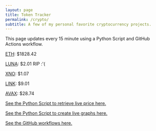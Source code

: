 ```yaml
---
layout: page
title: Token Tracker
permalink: /crypto/
subtitle: A few of my personal favorite cryptocurrency projects.
---
```


 This page updates every 15 minute using a Python Script and GitHub Actions workflow.


<!--BEGINCRYPTOINPUT-->
[ETH](https://smfxfc.github.io/crypto/eth.html): $1828.42

[LUNA](https://smfxfc.github.io/crypto/luna.html): $2.01 RIP :'(

[XNO](https://smfxfc.github.io/crypto/xno.html): $1.07

[LINK](https://smfxfc.github.io/crypto/link.html): $9.01

[AVAX](https://smfxfc.github.io/crypto/avax.html): $28.74

<!--ENDCRYPTOINPUT-->
 
 
[See the Python Script to retrieve live price here.](https://github.com/smfxfc/smfxfc.github.io/blob/master/src/get_cryptos.py)

[See the Python Script to create live graphs here.](https://github.com/smfxfc/smfxfc.github.io/blob/master/src/graph_crypto.py)

[See the GitHub workflows here.](https://github.com/smfxfc/smfxfc.github.io/blob/master/.github/workflows/)
